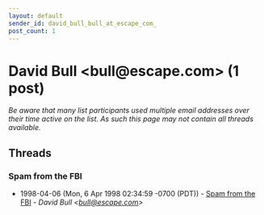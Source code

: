 ```yaml
---
layout: default
sender_id: david_bull_bull_at_escape_com_
post_count: 1
---
```


# David Bull <bull<span>@</span>escape.com> (1 post)

_Be aware that many list participants used multiple email addresses over their time active on the list. As such this page may not contain all threads available._

## Threads

### Spam from the FBI
+ 1998-04-06 (Mon, 6 Apr 1998 02:34:59 -0700 (PDT)) - [Spam from the FBI](/archive/1998/04/b577836136bced9fc613cc9c26f484ac2df3bfb3440bd43dae51c97e7857bb5f) - _David Bull \<bull@escape.com\>_


